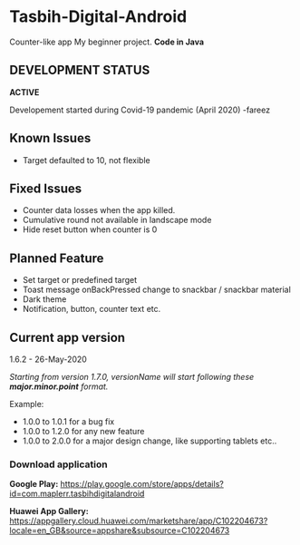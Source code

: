 # Tasbih-Digital-Android

Counter-like app My beginner project. **Code in Java**

##  DEVELOPMENT STATUS
 **ACTIVE**

Developement started during Covid-19 pandemic (April 2020) -fareez

## Known Issues
- Target defaulted to 10, not flexible

## Fixed Issues
- Counter data losses when the app killed.
- Cumulative round not available in landscape mode
- Hide reset button when counter is 0

## Planned Feature
- Set target or predefined target
- Toast message onBackPressed change to snackbar / snackbar material
- Dark theme
- Notification, button, counter text etc.

## Current app version
1.6.2 - 26-May-2020

*Starting from version 1.7.0, versionName will start following these **major.minor.point** format.*

Example:
- 1.0.0 to 1.0.1 for a bug fix
- 1.0.0 to 1.2.0 for any new feature
- 1.0.0 to 2.0.0 for a major design change, like supporting tablets etc..

### Download application
**Google Play:** https://play.google.com/store/apps/details?id=com.maplerr.tasbihdigitalandroid

**Huawei App Gallery:** https://appgallery.cloud.huawei.com/marketshare/app/C102204673?locale=en_GB&source=appshare&subsource=C102204673

